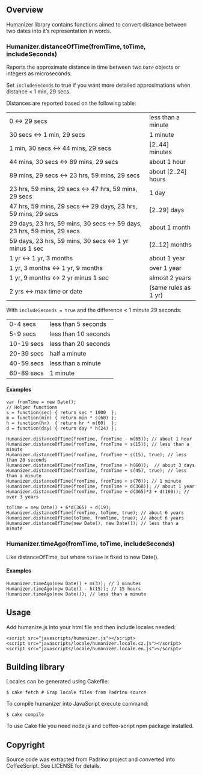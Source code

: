 ## Overview
Humanizer library contains functions aimed to convert distance between two dates into it’s representation in words.

### Humanizer.distanceOfTime(fromTime, toTime, includeSeconds)
Reports the approximate distance in time between two `Date` objects or integers as microseconds.

Set `includeSeconds` to true if you want more detailed approximations when distance < 1 min, 29 secs.

Distances are reported based on the following table:
<table>
  <tr>
    <td>0 <-> 29 secs</td><td>less than a minute</td>
  </tr>
  <tr>
    <td>30 secs <-> 1 min, 29 secs</td><td>1 minute</td>
  </tr>
  <tr>
    <td>1 min, 30 secs <-> 44 mins, 29 secs</td><td>[2..44] minutes</td>
  </tr>
  <tr>
    <td>44 mins, 30 secs <-> 89 mins, 29 secs</td><td>about 1 hour</td>
  </tr>
  <tr>
    <td>89 mins, 29 secs <-> 23 hrs, 59 mins, 29 secs</td><td>about [2..24] hours</td>
  </tr>
  <tr>
    <td>23 hrs, 59 mins, 29 secs <-> 47 hrs, 59 mins, 29 secs</td><td>1 day</td>
  </tr>
  <tr>
    <td>47 hrs, 59 mins, 29 secs <-> 29 days, 23 hrs, 59 mins, 29 secs</td><td>[2..29] days</td>
  </tr>
  <tr>
    <td>29 days, 23 hrs, 59 mins, 30 secs <-> 59 days, 23 hrs, 59 mins, 29 secs</td><td>about 1 month</td>
  </tr>
  <tr>
    <td>59 days, 23 hrs, 59 mins, 30 secs <-> 1 yr minus 1 sec</td><td>[2..12] months</td>
  </tr>
  <tr>
    <td>1 yr <-> 1 yr, 3 months</td><td>about 1 year</td>
  </tr>
  <tr>
    <td>1 yr, 3 months <-> 1 yr, 9 months</td><td>over 1 year</td>
  </tr>
  <tr>
    <td>1 yr, 9 months <-> 2 yr minus 1 sec</td><td>almost 2 years</td>
  </tr>
  <tr>
    <td>2 yrs <-> max time or date</td><td>(same rules as 1 yr)</td>
  </tr>
</table>

With `includeSeconds = true` and the difference < 1 minute 29 seconds:
<table>
  <tr>
    <td>0-4 secs</td><td>less than 5 seconds</td>
  </tr>
  <tr>
    <td>5-9 secs</td><td>less than 10 seconds</td>
  </tr>
  <tr>
    <td>10-19 secs</td><td>less than 20 seconds</td>
  </tr>
  <tr>
    <td>20-39 secs</td><td>half a minute</td>
  </tr>
  <tr>
    <td>40-59 secs</td><td>less than a minute</td>
  </tr>
  <tr>
    <td>60-89 secs</td><td>1 minute</td>
  </tr>
</table>

#### Examples
```
var fromTime = new Date();
// Helper functions
s = function(sec) { return sec * 1000  };
m = function(min) { return min * s(60) };
h = function(hr)  { return hr * m(60)  };
d = function(day) { return day * h(24) };

Humanizer.distanceOfTime(fromTime, fromTime - m(65)); // about 1 hour
Humanizer.distanceOfTime(fromTime, fromTime + s(15)); // less than a minute
Humanizer.distanceOfTime(fromTime, fromTime + s(15), true); // less than 20 seconds
Humanizer.distanceOfTime(fromTime, fromTime + h(60));  // about 3 days
Humanizer.distanceOfTime(fromTime, fromTime + s(45), true); // less than a minute
Humanizer.distanceOfTime(fromTime, fromTime + s(76)); // 1 minute
Humanizer.distanceOfTime(fromTime, fromTime + d(368)); // about 1 year
Humanizer.distanceOfTime(fromTime, fromTime + d(365)*3 + d(180)); // over 3 years

toTime = new Date() + 6*d(365) + d(19);
Humanizer.distanceOfTime(fromTime, toTime, true); // about 6 years
Humanizer.distanceOfTime(toTime, fromTime, true); // about 6 years
Humanizer.distanceOfTime(new Date(), new Date()); // less than a minute
```

### Humanizer.timeAgo(fromTime, toTime, includeSeconds)
Like distanceOfTime, but where `toTime` is fixed to new Date().

#### Examples
```
Humanizer.timeAgo(new Date() + m(3)); // 3 minutes
Humanizer.timeAgo(new Date() - h(15)); // 15 hours
Humanizer.timeAgo(new Date()); // less than a minute
```

## Usage
Add humanize.js into your html file and then include locales needed:

    <script src="javascripts/humanizer.js"></script>
    <script src="javascripts/locale/humanizer.locale.cz.js"></script>
    <script src="javascripts/locale/humanizer.locale.en.js"></script>

## Building library
Locales can be generated using Cakefile:

    $ cake fetch # Grap locale files from Padrino source

To compile humanizer into JavaScript execute command:

    $ cake compile

To use Cake file you need node.js and coffee-script npm package installed.

## Copyright
Source code was extracted from Padrino project and converted into CoffeeScript. See LICENSE for details.

